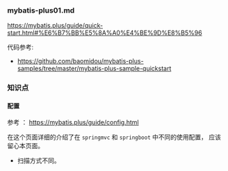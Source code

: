 ### mybatis-plus01.md

https://mybatis.plus/guide/quick-start.html#%E6%B7%BB%E5%8A%A0%E4%BE%9D%E8%B5%96

代码参考:
- https://github.com/baomidou/mybatis-plus-samples/tree/master/mybatis-plus-sample-quickstart

### 知识点

#### 配置

参考 ： https://mybatis.plus/guide/config.html

在这个页面详细的介绍了在 `springmvc` 和 `springboot` 中不同的使用配置，
应该留心本页面。
- 扫描方式不同。





